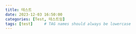 ```yaml
---
title: 테스트
date: 2023-12-03 16:50:00
categories: [Test, 테스트임]
tags: [test]     # TAG names should always be lowercase
---
```

